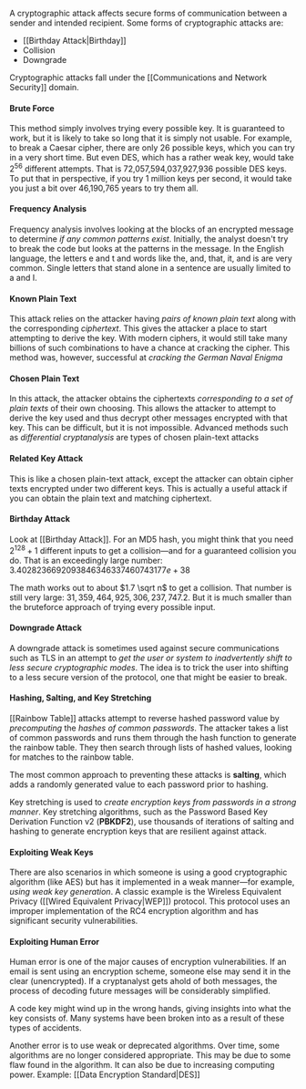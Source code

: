 A cryptographic attack affects secure forms of communication between a sender and intended recipient. Some forms of cryptographic attacks are: 

- [[Birthday Attack|Birthday]]
- Collision
- Downgrade

Cryptographic attacks fall under the [[Communications and Network Security]] domain. 

#### Brute Force

This method simply involves trying every possible key. It is guaranteed to work, but it is likely to take so long that it is simply not usable. For example, to break a Caesar cipher, there are only 26 possible keys, which you can try in a very short time. But even DES, which has a rather weak key, would take $2^{56}$ different attempts. That is 72,057,594,037,927,936 possible DES keys. To put that in perspective, if you try 1 million keys per second, it would take you just a bit over 46,190,765 years to try them all.

#### Frequency Analysis

Frequency analysis involves looking at the blocks of an encrypted message to determine *if any common patterns exist*. Initially, the analyst doesn't try to break the code but looks at the patterns in the message. In the English language, the letters e and t and words like the, and, that, it, and is are very common. Single letters that stand alone in a sentence are usually limited to a and I.

#### Known Plain Text

This attack relies on the attacker having *pairs of known plain text* along with the corresponding *ciphertext*. This gives the attacker a place to start attempting to derive the key. With modern ciphers, it would still take many billions of such combinations to have a chance at cracking the cipher. This method was, however, successful at *cracking the German Naval Enigma*

#### Chosen Plain Text

In this attack, the attacker obtains the ciphertexts *corresponding to a set of plain texts* of their own choosing. This allows the attacker to attempt to derive the key used and thus decrypt other messages encrypted with that key. This can be difficult, but it is not impossible. Advanced methods such as *differential cryptanalysis* are types of chosen plain-text attacks

#### Related Key Attack

This is like a chosen plain-text attack, except the attacker can obtain cipher texts encrypted under two different keys. This is actually a useful attack if you can obtain the plain text and matching ciphertext.

#### Birthday Attack

Look at [[Birthday Attack]]. For an MD5 hash, you might think that you need $2^{128} +1$ different inputs to get a collision—and for a guaranteed collision you do. That is an exceedingly large number: $3.4028236692093846346337460743177e+38$

The math works out to about $1.7 \sqrt n$ to get a collision. That number is still very large:
$31,359,464,925,306,237,747.2$. But it is much smaller than the bruteforce approach of trying every possible input.

#### Downgrade Attack

A downgrade attack is sometimes used against secure communications such as TLS in an attempt to *get the user or system to inadvertently shift to less secure cryptographic modes*. The idea is to trick the user into shifting to a less secure version of the protocol, one that might be easier to break.

#### Hashing, Salting, and Key Stretching

[[Rainbow Table]] attacks attempt to reverse hashed password value by *precomputing* the *hashes of common passwords*. The attacker takes a list of common passwords and runs them through the hash function to generate the rainbow table. They then search through lists of hashed values, looking for matches to the rainbow table.

The most common approach to preventing these attacks is **salting**, which adds a randomly generated value to each password prior to hashing.

Key stretching is used to *create encryption keys from passwords in a strong manner*. Key stretching algorithms, such as the Password Based Key Derivation Function v2 (**PBKDF2**), use thousands of iterations of salting and hashing to generate encryption keys that are resilient against attack.

#### Exploiting Weak Keys

There are also scenarios in which someone is using a good cryptographic algorithm (like AES) but has it implemented in a weak manner—for example, *using weak key generation*. A classic example is the Wireless Equivalent Privacy ([[Wired Equivalent Privacy|WEP]]) protocol. This protocol uses an improper implementation of the RC4 encryption algorithm and has significant security vulnerabilities.

#### Exploiting Human Error

Human error is one of the major causes of encryption vulnerabilities. If an email is sent using an encryption scheme, someone else may send it in the clear (unencrypted). If a cryptanalyst gets ahold of both messages, the process of decoding future messages will be considerably simplified.

A code key might wind up in the wrong hands, giving insights into what the key consists of. Many systems have been broken into as a result of these types of accidents.

Another error is to use weak or deprecated algorithms. Over time, some algorithms are no longer considered appropriate. This may be due to some flaw found in the algorithm. It can also be due to increasing computing power. Example: [[Data Encryption Standard|DES]]

